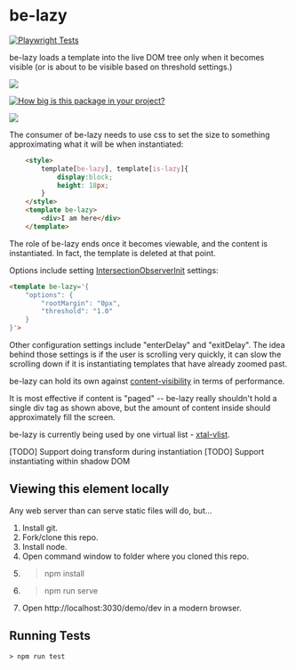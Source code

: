 # be-lazy

[![Playwright Tests](https://github.com/bahrus/be-lazy/actions/workflows/CI.yml/badge.svg?branch=baseline)](https://github.com/bahrus/be-lazy/actions/workflows/CI.yml)

be-lazy loads a template into the live DOM tree only when it becomes visible (or is about to be visible based on threshold settings.)

<a href="https://nodei.co/npm/be-lazy/"><img src="https://nodei.co/npm/be-lazy.png"></a>

[![How big is this package in your project?](https://img.shields.io/bundlephobia/minzip/be-lazy?style=for-the-badge)](https://bundlephobia.com/result?p=be-lazy)

<img src="http://img.badgesize.io/https://cdn.jsdelivr.net/npm/be-lazy?compression=gzip">

The consumer of be-lazy needs to use css to set the size to something approximating what it will be when instantiated:

```html
    <style>
        template[be-lazy], template[is-lazy]{
            display:block;
            height: 18px;
        }
    </style>
    <template be-lazy>
        <div>I am here</div>
    </template>
```

The role of be-lazy ends once it becomes viewable, and the content is instantiated.   In fact, the template is deleted at that point.

Options include setting [IntersectionObserverInit](https://developer.mozilla.org/en-US/docs/Web/API/Intersection_Observer_API#creating_an_intersection_observer) settings:

```html
<template be-lazy='{
    "options": {
        "rootMargin": "0px",
        "threshold": "1.0"
    }
}'>
```

Other configuration settings include "enterDelay" and "exitDelay".  The idea behind those settings is if the user is scrolling very quickly, it can slow the scrolling down if it is instantiating templates that have already zoomed past.

be-lazy can hold its own against [content-visibility](https://web.dev/content-visibility/) in terms of performance.

It is most effective if content is "paged" -- be-lazy really shouldn't hold a single div tag as shown above, but the amount of content inside should approximately fill the screen.

be-lazy is currently being used by one virtual list - [xtal-vlist](https://github.com/bahrus/xtal-vlist).   

[TODO]  Support doing transform during instantiation
[TODO]  Support instantiating within shadow DOM

## Viewing this element locally

Any web server than can serve static files will do, but...

1.  Install git.
2.  Fork/clone this repo.
3.  Install node.
4.  Open command window to folder where you cloned this repo.
5.  > npm install
6.  > npm run serve
7.  Open http://localhost:3030/demo/dev in a modern browser.

## Running Tests

```
> npm run test
```